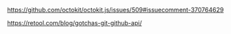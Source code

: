 https://github.com/octokit/octokit.js/issues/509#issuecomment-370764629

https://retool.com/blog/gotchas-git-github-api/

